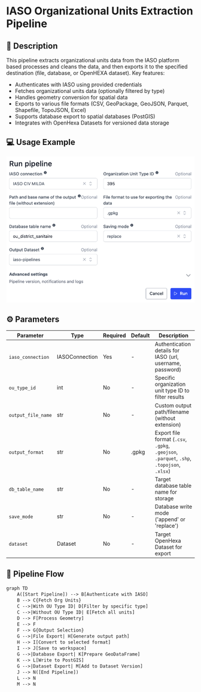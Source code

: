 # IASO Organizational Units Extraction Pipeline

## 📌 Description

This pipeline extracts organizational units data from the IASO platform based processes and cleans the data, and then exports it to the specified destination (file, database, or OpenHEXA dataset).
Key features:
- Authenticates with IASO using provided credentials
- Fetches organizational units data (optionally filtered by type)
- Handles geometry conversion for spatial data
- Exports to various file formats (CSV, GeoPackage, GeoJSON, Parquet, Shapefile, TopoJSON, Excel)
- Supports database export to spatial databases (PostGIS)
- Integrates with OpenHexa Datasets for versioned data storage

## 💻 Usage Example
![run image](docs/images/example_run.png)

## ⚙️ Parameters

| Parameter | Type | Required | Default | Description |
|-----------|------|----------|---------|-------------|
| `iaso_connection` | IASOConnection | Yes | - | Authentication details for IASO (url, username, password) |
| `ou_type_id` | int | No | - | Specific organization unit type ID to filter results |
| `output_file_name` | str | No | - | Custom output path/filename (without extension) |
| `output_format` | str | No | .gpkg | Export file format (`.csv`, `.gpkg`, `.geojson`, `.parquet`, `.shp`, `.topojson`, `.xlsx`)|
| `db_table_name` | str | No | - | Target database table name for storage |
| `save_mode` | str | No | - | Database write mode ('append' or 'replace') |
| `dataset` | Dataset | No | - | Target OpenHexa Dataset for export |


## 🔄 Pipeline Flow

```mermaid
graph TD
    A([Start Pipeline]) --> B[Authenticate with IASO]
    B --> C{Fetch Org Units}
    C -->|With OU Type ID| D[Filter by specific type]
    C -->|Without OU Type ID| E[Fetch all units]
    D --> F[Process Geometry]
    E --> F
    F --> G{Output Selection}
    G -->|File Export| H[Generate output path]
    H --> I[Convert to selected format]
    I --> J[Save to workspace]
    G -->|Database Export| K[Prepare GeoDataFrame]
    K --> L[Write to PostGIS]
    G -->|Dataset Export| M[Add to Dataset Version]
    J --> N([End Pipeline])
    L --> N
    M --> N
```


